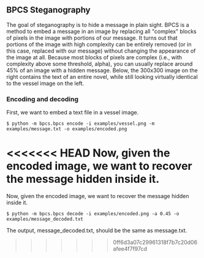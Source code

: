 ## BPCS Steganography

The goal of steganography is to hide a message in plain sight. BPCS is a method to embed a message in an image by replacing all "complex" blocks of pixels in the image with portions of our message. It turns out that portions of the image with high complexity can be entirely removed (or in this case, replaced with our message) without changing the appearance of the image at all. Because most blocks of pixels are complex (i.e., with complexity above some threshold, alpha), you can usually replace around 45% of an image with a hidden message. Below, the 300x300 image on the right contains the text of an entire novel, while still looking virtually identical to the vessel image on the left.

### Encoding and decoding

First, we want to embed a text file in a vessel image.

`$ python -m bpcs.bpcs encode -i examples/vessel.png -m examples/message.txt -o examples/encoded.png`

<<<<<<< HEAD
Now, given the encoded image, we want to recover the message hidden inside it.
=======
Now, given the encoded image, we want to recover the message hidden inside it.

`$ python -m bpcs.bpcs decode -i examples/encoded.png -a 0.45 -o examples/message_decoded.txt`

The output, message_decoded.txt, should be the same as message.txt.
>>>>>>> 0ff6d3a07c29961318f7b7c20d06afee4f7f97cd
